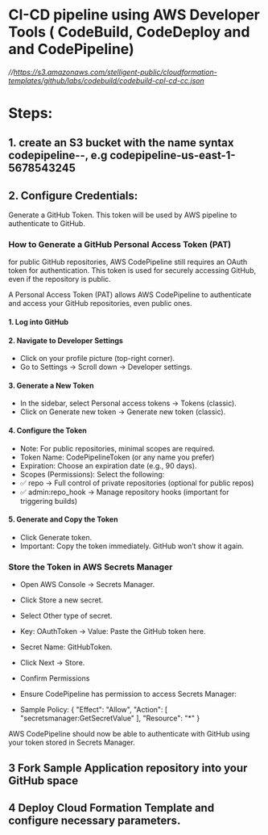 


# CI-CD pipeline using AWS Developer Tools ( CodeBuild, CodeDeploy and and CodePipeline) 
###### //https://s3.amazonaws.com/stelligent-public/cloudformation-templates/github/labs/codebuild/codebuild-cpl-cd-cc.json

# Steps:
## 1.	create an S3 bucket with  the name syntax codepipeline-<region-code>-<accountID>, e.g codepipeline-us-east-1-5678543245
## 2.	Configure Credentials:
Generate a GitHub Token. This token will be used by AWS pipeline to authenticate to GitHub. 

### How to Generate a GitHub Personal Access Token (PAT)

for public GitHub repositories, AWS CodePipeline still requires an OAuth token for authentication. This token is used for securely accessing GitHub, even if the repository is public.

A Personal Access Token (PAT) allows AWS CodePipeline to authenticate and access your GitHub repositories, even public ones.

#### 1. Log into GitHub
#### 2. Navigate to Developer Settings
- Click on your profile picture (top-right corner).
- Go to Settings → Scroll down → Developer settings.

#### 3. Generate a New Token
- In the sidebar, select Personal access tokens → Tokens (classic).
- Click on Generate new token → Generate new token (classic).

#### 4. Configure the Token
- Note: For public repositories, minimal scopes are required.
- Token Name: CodePipelineToken (or any name you prefer)
- Expiration: Choose an expiration date (e.g., 90 days).
- Scopes (Permissions): Select the following:
- ✅ repo → Full control of private repositories (optional for public repos)
- ✅ admin:repo_hook → Manage repository hooks (important for triggering builds)

#### 5. Generate and Copy the Token
- Click Generate token.
- Important: Copy the token immediately. GitHub won’t show it again.


### Store the Token in AWS Secrets Manager
- Open AWS Console → Secrets Manager.
- Click Store a new secret.
- Select Other type of secret.
- Key: OAuthToken → Value: Paste the GitHub token here.
- Secret Name: GitHubToken.
- Click Next → Store.


- Confirm Permissions
- Ensure CodePipeline has permission to access Secrets Manager:
- Sample  Policy:
	{
 	 "Effect": "Allow",
 	 "Action": [
  	  "secretsmanager:GetSecretValue"
  	],
  	"Resource": "*"
	}

AWS CodePipeline should now be able to authenticate with GitHub using your token stored in Secrets Manager.

## 3  Fork Sample Application repository into your GitHub space

## 4  Deploy Cloud Formation Template and configure necessary parameters.

